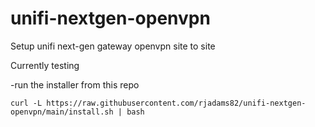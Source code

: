 # unifi-nextgen-openvpn
Setup unifi next-gen gateway openvpn site to site


Currently testing 


-run the installer from this repo
```
curl -L https://raw.githubusercontent.com/rjadams82/unifi-nextgen-openvpn/main/install.sh | bash
```
